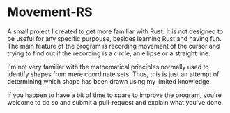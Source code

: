 # Movement-RS

A small project I created to get more familiar with Rust. It is not designed to be useful for any specific purpouse, besides learning Rust and having fun.
<br/>The main feature of the program is recording movement of the cursor and trying to find out if the recording is a circle, an ellipse or a straight line.

I'm not very familiar with the mathematical principles normally used to identify shapes from mere coordinate sets. Thus, this is just an attempt of determining which shape has been drawn using my limited knowledge.

If you happen to have a bit of time to spare to improve the program, you're welcome to do so and submit a pull-request and explain what you've done.
